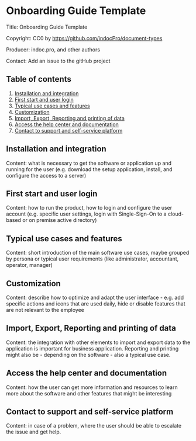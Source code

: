 # Onboarding Guide Template
Title: Onboarding Guide Template

Copyright: CC0 by https://github.com/indocPro/document-types

Producer: indoc.pro, and other authors

Contact: Add an issue to the gitHub project

## Table of contents <a name="toc"></a>
1. [Installation and integration](#installation)
2. [First start and user login](#firststart)
3. [Typical use cases and features](#usecases)
4. [Customization](#customization)
5. [Import, Export, Reporting and printing of data](#importexport)
6. [Access the help center and documentation](#linktodocumentation)
6. [Contact to support and self-service platform](#contactsupport)

## Installation and integration <a name="installation"></a>
Content: what is necessary to get the software or application up and running for the user (e.g. download the setup application, install, and configure the access to a server)

## First start and user login <a name="firststart"></a>
Content: how to run the product, how to login and configure the user account (e.g. specific user settings, login with Single-Sign-On to a cloud-based or on premise active directory)

## Typical use cases and features <a name="usecases"></a>
Content: short introduction of the main software use cases, maybe grouped by persona or typical user requirements (like administrator, accountant, operator, manager)

## Customization <a name="customization"></a>
Content: describe how to optimize and adapt the user interface - e.g. add specific actions and icons that are used daily, hide or disable features that are not relevant to the employee

## Import, Export, Reporting and printing of data <a name="importexport"></a>
Content: the integration with other elements to import and export data to the application is important for business application. Reporting and printing might also be - depending on the software - also a typical use case.

## Access the help center and documentation <a name="linktodocumentation"></a>
Content: how the user can get more information and resources to learn more about the software and other features that might be interesting

## Contact to support and self-service platform <a name="contactsupport"></a>
Content: in case of a problem, where the user should be able to escalate the issue and get help.
